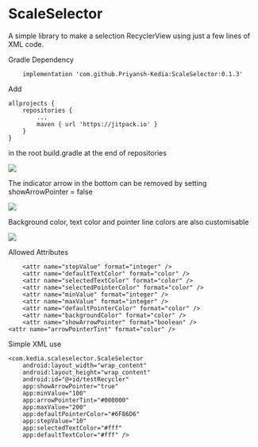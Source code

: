 # ScaleSelector

A simple library to make a selection RecyclerView using just a few lines of XML code.



Gradle Dependency

        implementation 'com.github.Priyansh-Kedia:ScaleSelector:0.1.3'

Add     
     
    allprojects {
		repositories {
			...
			maven { url 'https://jitpack.io' }
		}
	}
       
in the root build.gradle at the end of repositories



![](https://s7.gifyu.com/images/WhatsApp-Video-2020-06-20-at-5.11.12-PM.gif)




The indicator arrow in the bottom can be removed by setting showArrowPointer = false


![](https://s7.gifyu.com/images/WhatsApp-Video-2020-06-20-at-5.03.02-PM.gif)



Background color, text color and pointer line colors are also customisable

![](https://s7.gifyu.com/images/WhatsApp-Video-2020-06-20-at-5.07.59-PM.gif)




Allowed Attributes

        <attr name="stepValue" format="integer" />
        <attr name="defaultTextColor" format="color" />
        <attr name="selectedTextColor" format="color" />
        <attr name="selectedPointerColor" format="color" />
        <attr name="minValue" format="integer" />
        <attr name="maxValue" format="integer" />
        <attr name="defaultPointerColor" format="color" />
        <attr name="backgroundColor" format="color" />
        <attr name="showArrowPointer" format="boolean" />
	<attr name="arrowPointerTint" format="color" />
	
	
	
Simple XML use


	<com.kedia.scaleselector.ScaleSelector
        android:layout_width="wrap_content"
        android:layout_height="wrap_content"
        android:id="@+id/testRecycler"
        app:showArrowPointer="true"
        app:minValue="100"
        app:arrowPointerTint="#000000"
        app:maxValue="200"
        app:defaultPointerColor="#6F86D6"
        app:stepValue="10"
        app:selectedTextColor="#fff"
        app:defaultTextColor="#fff" />
